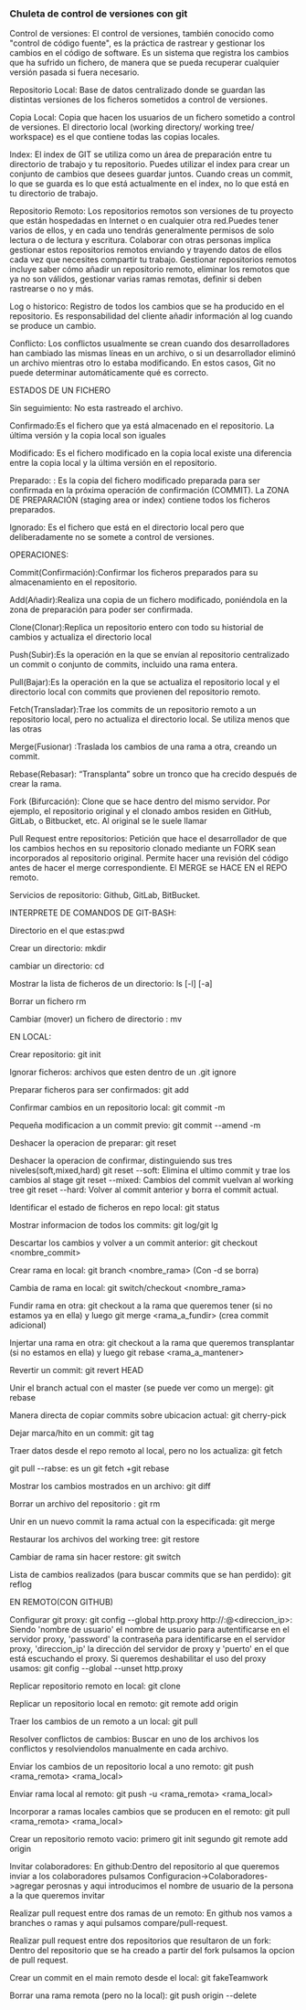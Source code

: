 ### Chuleta de control de versiones con git

	
Control de versiones: El control de versiones, también conocido como "control de código fuente", es la práctica de rastrear y gestionar los cambios en el código de software. Es un sistema que registra los cambios que ha sufrido un fichero, de manera que se pueda recuperar cualquier versión pasada si fuera necesario.
	
Repositorio Local: Base de datos centralizado donde se guardan las distintas versiones de los ficheros sometidos a control de versiones.
	
Copia Local: Copia que hacen los usuarios de un fichero sometido a control de versiones. El directorio local (working directory/ working tree/ workspace) es el que contiene todas las copias locales.
	
Index: El index de GIT se utiliza como un área de preparación entre tu directorio de trabajo y tu repositorio. Puedes utilizar el index para crear un conjunto de cambios que desees guardar juntos. Cuando creas un commit, lo que se guarda es lo que está actualmente en el index, no lo que está en tu directorio de trabajo.
	
Repositorio Remoto: Los repositorios remotos son versiones de tu proyecto que están hospedadas en Internet o en cualquier otra red.Puedes tener varios de ellos, y en cada uno tendrás generalmente permisos de solo lectura o de lectura y escritura. Colaborar con otras personas implica gestionar estos repositorios remotos enviando y trayendo datos de ellos cada vez que necesites compartir tu trabajo. Gestionar repositorios remotos incluye saber cómo añadir un repositorio remoto, eliminar los remotos que ya no son válidos, gestionar varias ramas remotas, definir si deben rastrearse o no y más. 
	
Log o historico: Registro de todos los cambios que se ha producido en el repositorio. Es responsabilidad del cliente añadir información al log cuando se produce un cambio.
	
Conflicto: Los conflictos usualmente se crean cuando dos desarrolladores han cambiado las mismas líneas en un archivo, o si un desarrollador eliminó un archivo mientras otro lo estaba modificando. En estos casos, Git no puede determinar automáticamente qué es correcto.


ESTADOS DE UN FICHERO
	
Sin seguimiento: No esta rastreado el archivo.
	
Confirmado:Es el fichero que ya está almacenado en el repositorio. La última versión y la copia local son iguales
	
Modificado: Es el fichero modificado en la copia local existe una diferencia entre la copia local y la última versión en el repositorio.
	
Preparado: : Es la copia del fichero modificado preparada para ser confirmada en la próxima operación de confirmación (COMMIT). La ZONA DE PREPARACIÓN (staging area or index) contiene todos los ficheros preparados.
	
Ignorado: Es el fichero que está en el directorio local pero que deliberadamente no se somete a control de versiones. 


OPERACIONES:
	
Commit(Confirmación):Confirmar los ficheros preparados para su almacenamiento en el repositorio. 
	
Add(Añadir):Realiza una copia de un fichero modificado, poniéndola en la zona de preparación para poder ser confirmada.
	
Clone(Clonar):Replica un repositorio entero con todo su historial de cambios y actualiza el directorio local
	
Push(Subir):Es la operación en la que se envían al repositorio centralizado un commit o conjunto de commits, incluido una rama entera.
	
Pull(Bajar):Es la operación en la que se actualiza el repositorio local y el directorio local con commits que provienen del repositorio remoto. 
	
Fetch(Transladar):Trae los commits de un repositorio remoto a un repositorio local, pero no actualiza el directorio local. Se utiliza menos que las otras
	
Merge(Fusionar) :Traslada los cambios de una rama a otra, creando un commit. 
	
Rebase(Rebasar): “Transplanta” sobre un tronco que ha crecido después de crear la rama. 
	
Fork (Bifurcación): Clone que se hace dentro del mismo servidor. Por ejemplo, el repositorio original y el clonado ambos residen en GitHub, GitLab, o Bitbucket, etc. Al original se le suele llamar
	
Pull Request entre repositorios: Petición que hace el desarrollador de que los cambios hechos en su repositorio clonado mediante un FORK sean incorporados al repositorio original. Permite hacer una revisión del código antes de hacer el merge correspondiente. El MERGE se HACE EN el REPO remoto. 
	
Servicios de repositorio: Github, GitLab, BitBucket.


INTERPRETE DE COMANDOS DE GIT-BASH:
	
Directorio en el que estas:pwd
	
Crear un directorio: mkdir <directorio>
	
cambiar un directorio: cd <directorio>
	
Mostrar la lista de ficheros de un directorio: ls [-l] [-a]
	
Borrar un fichero rm <archivo>
	
Cambiar (mover) un fichero de directorio : mv <fuente> <destino>


EN LOCAL:
	
Crear repositorio: git init
	
Ignorar ficheros: archivos que esten dentro de un .git ignore
	
Preparar ficheros para ser confirmados: git add
	
Confirmar cambios en un repositorio local: git commit -m <Mensaje>
	
Pequeña modificacion a un commit previo: git commit --amend -m <Mensaje>
	
Deshacer la operacion de preparar: git reset <archivo>
	
Deshacer la operacion de confirmar, distinguiendo sus tres niveles(soft,mixed,hard)
	git reset --soft: Elimina el ultimo commit y trae los cambios al stage
	git reset --mixed: Cambios del commit vuelvan al working tree
	git reset --hard: Volver al commit anterior y borra el commit actual.
	
Identificar el estado de ficheros en repo local: git status
	
Mostrar informacion de todos los commits: git log/git lg
	
Descartar los cambios y volver a un commit anterior: git checkout <nombre_commit>
	
Crear rama en local: git branch <nombre_rama> (Con -d se borra)
	
Cambia de rama en local: git switch/checkout <nombre_rama>
	
Fundir rama en otra: git checkout a la rama que queremos tener (si no estamos ya en ella) y luego git merge <rama_a_fundir> (crea commit adicional)
	
Injertar una rama en otra: git checkout a la rama que queremos transplantar (si no estamos en ella) y luego git rebase <rama_a_mantener>  
	
Revertir un commit: git revert HEAD
	
Unir el branch actual con el master (se puede ver como un merge): git rebase
	
Manera directa de copiar commits sobre ubicacion actual: git cherry-pick <nombrecommit>
	
Dejar marca/hito en un commit: git tag
	
Traer datos desde el repo remoto al local, pero no los actualiza: git fetch
	
git pull --rabse: es un git fetch +git rebase
	
Mostrar los cambios mostrados en un archivo: git diff
	
Borrar un archivo del repositorio : git rm <archivo>
	
Unir en un nuevo commit la rama actual con la especificada: git merge <nombrerama>
	
Restaurar los archivos del working tree: git restore
	
Cambiar de rama sin hacer restore: git switch
	
Lista de cambios realizados (para buscar commits que se han perdido): git reflog
	


EN REMOTO(CON GITHUB)
	
Configurar git proxy: git config --global http.proxy http://<nombre de usuario>:<password>@<direccion_ip>:<puerto>
	Siendo 'nombre de usuario' el nombre de usuario para autentificarse en el servidor proxy, 'password' la contraseña para identificarse en el servidor proxy, 'direccion_ip' la dirección del servidor de proxy y 'puerto' en el que está escuchando el proxy.
	Si queremos deshabilitar el uso del proxy usamos:
	git config --global --unset http.proxy
	
Replicar repositorio remoto en local: git clone <url>
	
Replicar un repositorio local en remoto: git remote add origin <url repositorio>
	
Traer los cambios de un remoto a un local: git pull
	
Resolver conflictos de cambios: Buscar en uno de los archivos los conflictos y resolviendolos manualmente en cada archivo.

Enviar los cambios de un repositorio local a uno remoto: git push <rama_remota> <rama_local>

Enviar rama local al remoto: git push -u <rama_remota> <rama_local>

Incorporar a ramas locales cambios que se producen en el remoto: git pull <rama_remota> <rama_local>

Crear un repositorio remoto vacio: primero git init segundo git remote add origin <url de nuestro repo>

Invitar colaboradores: En github:Dentro del repositorio al que queremos inviar a los colaboradores pulsamos Configuracion->Colaboradores->agregar perosnas y aqui introducimos el nombre de usuario de la persona a la que queremos invitar

Realizar pull request entre dos ramas de un remoto: En github nos vamos a branches o ramas y aqui pulsamos compare/pull-request.

Realizar pull request entre dos repositorios que resultaron de un fork: Dentro del repositorio que se ha creado a partir del fork pulsamos la opcion de pull request. 
	
Crear un commit en el main remoto desde el local: git fakeTeamwork <commit>
	
Borrar una rama remota (pero no la local): git push origin --delete <nombrerama>



